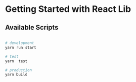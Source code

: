 # Getting Started with React Lib

## Available Scripts

```bash

# development
yarn run start

# test
yarn  test

# production
yarn build

```
